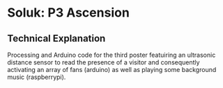 # Soluk: P3 Ascension

## Technical Explanation
Processing and Arduino code for the third poster featuiring an ultrasonic distance sensor to read the presence of a visitor and consequently activating an array of fans (arduino) as well as playing some background music (raspberrypi). 
